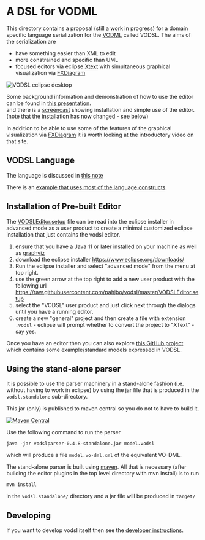 A DSL for VODML
===============


This directory contains a proposal (still a work in progress) for a domain specific language serialization 
for the [VODML](http://www.ivoa.net/documents/VODML) called VODSL. 
The aims of the serialization are

 - have something easier than XML to edit
 - more constrained and specific than UML
 - focused editors via eclipse [Xtext](https://eclipse.org/Xtext) with simultaneous graphical visualization via [FXDiagram](http://jankoehnlein.github.io/FXDiagram/) 
 
 ![VODSL eclipse desktop](vodsl-eclipse.png)
 
 Some background information and demonstration of how to use the editor can be found in [this presentation](VODSL_VODML_PAH.pdf).  
 and there is a [screencast](https://youtu.be/xzSk413raLY) showing installation and simple use of the editor. (note that the installation has now changed - see below)
 
In addition to be able to use some of the features of the graphical visualization via [FXDiagram](http://jankoehnlein.github.io/FXDiagram/) it is worth looking at the introductory video on that site.

VODSL Language
--------------

The language is discussed in [this note](../../releases/download/auto-pdf-preview/VODSL-draft.pdf)

There is an [example that uses most of the language constructs](https://github.com/ivoa/vodsl-models/blob/master/example.vodsl).


Installation of Pre-built Editor
--------------------------------

The [VODSLEditor.setup](./VODSLEditor.setup) file can be read into the eclipse installer in advanced mode as a user product to create a minimal customized eclipse installation that just contains the vodsl editor.

1. ensure that you have a Java 11 or later installed on your machine as well as [graphviz](https://graphviz.org)
2. download the eclipse installer https://www.eclipse.org/downloads/
3. Run the eclipse installer and select "advanced mode" from the menu at top right.
4. use the green arrow at the top right to add a new user product with the following url https://raw.githubusercontent.com/pahjbo/vodsl/master/VODSLEditor.setup
5. select the "VODSL" user product and just click next through the dialogs until you have a running editor.
6. create a new "general" project and then create a file with extension `.vodsl` - eclipse will prompt whether to convert the project to "XText" - say yes.


Once you have an editor then you can also explore [this GitHub project](https://github.com/ivoa/vodsl-models) which contains some example/standard models expressed in VODSL.
 
   
Using the stand-alone parser
-------------------------------

It is possible to use the parser machinery in a stand-alone fashion (i.e. without 
having to work in eclipse) by using the jar file that is produced in the `vodsl.standalone`
sub-directory.

This jar (only) is published to maven central so you do not to have to build it.

[![Maven Central](https://img.shields.io/maven-central/v/org.javastro.vodsl/vodslparser.svg?label=Maven%20Central)](https://search.maven.org/search?q=g:%22org.javastro.vodsl%22%20AND%20a:%22vodslparser%22)

Use the following command to run the parser

    java -jar vodslparser-0.4.8-standalone.jar model.vodsl

which will produce a file `model.vo-dml.xml` of the equivalent VO-DML.

The stand-alone parser is built using [maven](http://maven.apache.org). All that is necessary 
(after building the editor plugins in the top level directory with mvn install)
is to run 

    mvn install
    
in the `vodsl.standalone/` directory and a jar file will be produced in `target/`

Developing
----------
   
If you want to develop vodsl itself then see the [developer instructions](./Developing.md).
